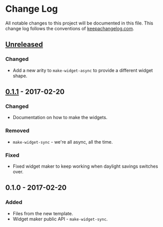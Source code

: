 # Change Log
All notable changes to this project will be documented in this file. This change log follows the conventions of [keepachangelog.com](http://keepachangelog.com/).

## [Unreleased]
### Changed
- Add a new arity to `make-widget-async` to provide a different widget shape.

## [0.1.1] - 2017-02-20
### Changed
- Documentation on how to make the widgets.

### Removed
- `make-widget-sync` - we're all async, all the time.

### Fixed
- Fixed widget maker to keep working when daylight savings switches over.

## 0.1.0 - 2017-02-20
### Added
- Files from the new template.
- Widget maker public API - `make-widget-sync`.

[Unreleased]: https://github.com/your-name/defspec-test-example/compare/0.1.1...HEAD
[0.1.1]: https://github.com/your-name/defspec-test-example/compare/0.1.0...0.1.1

